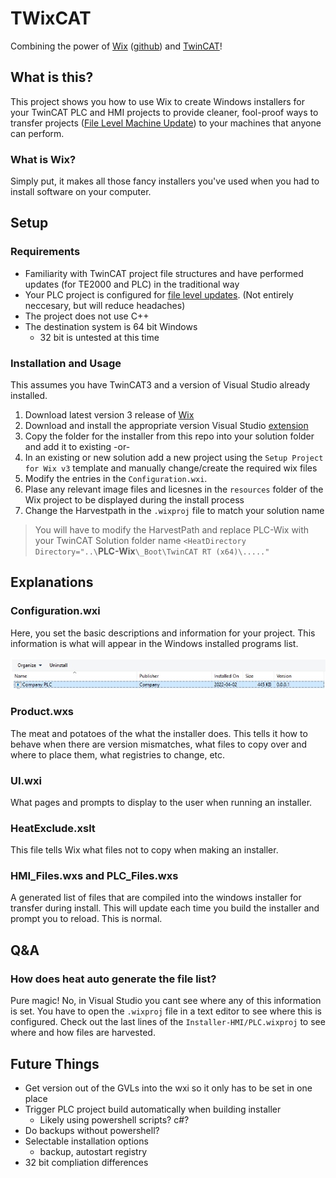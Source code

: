 # TWixCAT
Combining the power of [Wix](https://wixtoolset.org/) ([github](https://github.com/wixtoolset)) and [TwinCAT](https://www.beckhoff.com/en-us/products/automation/twincat/)!

## What is this?
This project shows you how to use Wix to create Windows installers for your TwinCAT PLC and HMI projects to provide cleaner, fool-proof ways to transfer projects ([File Level Machine Update](https://infosys.beckhoff.com/english.php?content=../content/1033/machineupdate/index.html&id=2281025263805392133)) to your machines that anyone can perform. 

### What is Wix?
Simply put, it makes all those fancy installers you've used when you had to install software on your computer. 



## Setup

### Requirements
* Familiarity with TwinCAT project file structures and have performed updates (for TE2000 and PLC) in the traditional way
* Your PLC project is configured for [file level updates](https://infosys.beckhoff.com/english.php?content=../content/1033/machineupdate/6137492619.html&id=6453043249580970735). (Not entirely neccesary, but will reduce headaches)
* The project does not use C++
* The destination system is 64 bit Windows
  * 32 bit is untested at this time

### Installation and Usage
This assumes you have TwinCAT3 and a version of Visual Studio already installed.

1. Download latest version 3 release of [Wix](https://wixtoolset.org/releases/)
1. Download and install the appropriate version Visual Studio [extension](https://wixtoolset.org/releases/)
1. Copy the folder for the installer from this repo into your solution folder and add it to existing -or-
1. In an existing or new solution add a new project using the `Setup Project for Wix v3` template and manually change/create the required wix files
2. Modify the entries in the `Configuration.wxi`. 
3. Plase any relevant image files and licesnes in the `resources` folder of the Wix project to be displayed during the install process
4. Change the Harvestpath in the `.wixproj` file to match your solution name
> You will have to modify the HarvestPath and replace PLC-Wix with your TwinCAT Solution folder name
> ```<HeatDirectory Directory="..\```**PLC-Wix**```\_Boot\TwinCAT RT (x64)\....."```

## Explanations

### Configuration.wxi
Here, you set the basic descriptions and information for your project. This information is what will appear in the Windows installed programs list. 

![InstalledProgram](/imgs/Installed.jpg)

### Product.wxs
The meat and potatoes of the what the installer does. This tells it how to behave when there are version mismatches, what files to copy over and where to place them, what registries to change, etc. 

### UI.wxi
What pages and prompts to display to the user when running an installer. 


### HeatExclude.xslt
This file tells Wix what files not to copy when making an installer.

### HMI_Files.wxs and PLC_Files.wxs
A generated list of files that are compiled into the windows installer for transfer during install. This will update each time you build the installer and prompt you to reload. This is normal. 

## Q&A

### How does heat auto generate the file list?
Pure magic! No, in Visual Studio you cant see where any of this information is set. You have to open the `.wixproj` file in a text editor to see where this is configured. Check out the last lines of the `Installer-HMI/PLC.wixproj` to see where and how files are harvested. 


## Future Things
* Get version out of the GVLs into the wxi so it only has to be set in one place
* Trigger PLC project build automatically when building installer
  * Likely using powershell scripts? c#?
* Do backups without powershell?
* Selectable installation options
  * backup, autostart registry
* 32 bit compliation differences







